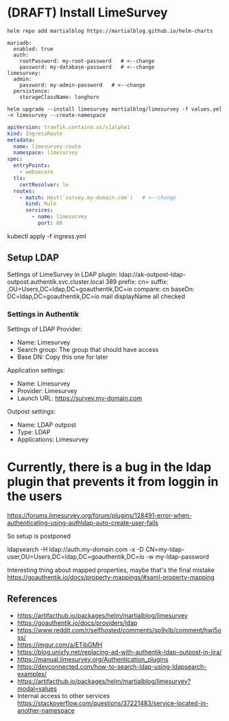 # (DRAFT) Install LimeSurvey

```
helm repo add martialblog https://martialblog.github.io/helm-charts
```




```
mariadb:
  enabled: true
  auth:
    rootPassword: my-root-password   # <--change
    password: my-database-password   # <--change
limesurvey:
  admin:
    password: my-admin-password   # <--change
  persistence:
    storageClassName: longhorn
```


```
helm upgrade --install limesurvey martialblog/limesurvey -f values.yml -n limesurvey --create-namespace
```



```yaml
apiVersion: traefik.containo.us/v1alpha1
kind: IngressRoute
metadata:
  name: limesurvey-route
  namespace: limesurvey
spec:
  entryPoints:
    - websecure
  tls:
    certResolver: le
  routes:
    - match: Host(`survey.my-domain.com`)   # <--change
      kind: Rule
      services:
        - name: limesurvey
          port: 80
```

kubectl apply -f ingress.yml

## Setup LDAP

Settings of LimeSurvey in LDAP plugin:
ldap://ak-outpost-ldap-outpost.authentik.svc.cluster.local
389
prefix: cn=
suffix: ,OU=Users,DC=ldap,DC=goauthentik,DC=io
compare: cn
baseDn: DC=ldap,DC=goauthentik,DC=io
mail
displayName
all checked

### Settings in Authentik

Settings of LDAP Provider:
* Name: Limesurvey
* Search group: The group that should have access
* Base DN: Copy this one for later

Application settings:
* Name: Limesurvey
* Provider: Limesurvey
* Launch URL: https://survey.my-domain.com

Outpost settings:
* Name: LDAP outpost
* Type: LDAP
* Applications: Limesurvey


# **Currently, there is a bug in the ldap plugin that prevents it from loggin in the users**
https://forums.limesurvey.org/forum/plugins/128491-error-when-authenticating-using-authldap-auto-create-user-fails

So setup is postponed

 ldapsearch -H ldap://auth.my-domain.com -x  -D CN=my-ldap-user,OU=Users,DC=ldap,DC=goauthentik,DC=io -w my-ldap-password

Interesting thing about mapped properties, maybe that's the final mistake https://goauthentik.io/docs/property-mappings/#saml-property-mapping

## References
* https://artifacthub.io/packages/helm/martialblog/limesurvey
* https://goauthentik.io/docs/providers/ldap
* https://www.reddit.com/r/selfhosted/comments/sp9vlb/comment/hwj5oss/
* https://imgur.com/a/ETibGMH
* https://blog.unixfy.net/replacing-ad-with-authentik-ldap-outpost-in-jira/
* https://manual.limesurvey.org/Authentication_plugins
* https://devconnected.com/how-to-search-ldap-using-ldapsearch-examples/
* https://artifacthub.io/packages/helm/martialblog/limesurvey?modal=values
* Internal access to other services https://stackoverflow.com/questions/37221483/service-located-in-another-namespace